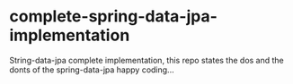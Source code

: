 # complete-spring-data-jpa-implementation
String-data-jpa complete implementation, this repo states the dos and the donts of the spring-data-jpa happy coding...
